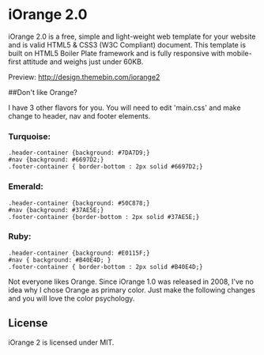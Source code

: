iOrange 2.0
=========

iOrange 2.0 is a free, simple and light-weight web template for your website and is valid HTML5 & CSS3 (W3C Compliant) document. This template is built on HTML5 Boiler Plate framework and is fully responsive with mobile-first attitude and weighs just under 60KB.

Preview: http://design.themebin.com/iorange2

##Don't like Orange?

I have 3 other flavors for you. You will need to edit 'main.css' and make change to header, nav and footer elements.

### Turquoise:

    .header-container {background: #7DA7D9;}
    #nav {background: #6697D2;}
    .footer-container { border-bottom : 2px solid #6697D2;}

### Emerald:

    .header-container {background: #50C878;}
    #nav {background: #37AE5E;}
    .footer-container {border-bottom : 2px solid #37AE5E;}

### Ruby:

    .header-container {background: #E0115F;}
    #nav { background: #B40E4D; }
    .footer-container { border-bottom : 2px solid #B40E4D;}

Not everyone likes Orange. Since iOrange 1.0 was released in 2008, I've no idea why I chose Orange as primary color. Just make the following changes and you will love the color psychology. 

## License

iOrange 2 is licensed under MIT.